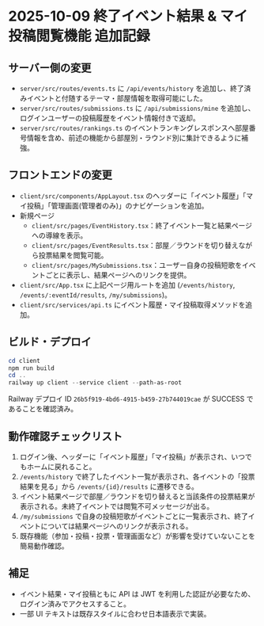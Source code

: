 # 2025-10-09 終了イベント結果 & マイ投稿閲覧機能 追加記録

## サーバー側の変更
- `server/src/routes/events.ts` に `/api/events/history` を追加し、終了済みイベントと付随するテーマ・部屋情報を取得可能にした。
- `server/src/routes/submissions.ts` に `/api/submissions/mine` を追加し、ログインユーザーの投稿履歴をイベント情報付きで返却。
- `server/src/routes/rankings.ts` のイベントランキングレスポンスへ部屋番号情報を含め、前述の機能から部屋別・ラウンド別に集計できるように補強。

## フロントエンドの変更
- `client/src/components/AppLayout.tsx` のヘッダーに「イベント履歴」「マイ投稿」「管理画面(管理者のみ)」のナビゲーションを追加。
- 新規ページ
  - `client/src/pages/EventHistory.tsx`：終了イベント一覧と結果ページへの導線を表示。
  - `client/src/pages/EventResults.tsx`：部屋／ラウンドを切り替えながら投票結果を閲覧可能。
  - `client/src/pages/MySubmissions.tsx`：ユーザー自身の投稿短歌をイベントごとに表示し、結果ページへのリンクを提供。
- `client/src/App.tsx` に上記ページ用ルートを追加 (`/events/history`, `/events/:eventId/results`, `/my/submissions`)。
- `client/src/services/api.ts` にイベント履歴・マイ投稿取得メソッドを追加。

## ビルド・デプロイ
```powershell
cd client
npm run build
cd ..
railway up client --service client --path-as-root
```
Railway デプロイ ID `26b5f919-4bd6-4915-b459-27b744019cae` が SUCCESS であることを確認済み。

## 動作確認チェックリスト
1. ログイン後、ヘッダーに「イベント履歴」「マイ投稿」が表示され、いつでもホームに戻れること。
2. `/events/history` で終了したイベント一覧が表示され、各イベントの「投票結果を見る」から `/events/{id}/results` に遷移できる。
3. イベント結果ページで部屋／ラウンドを切り替えると当該条件の投票結果が表示される。未終了イベントでは閲覧不可メッセージが出る。
4. `/my/submissions` で自身の投稿短歌がイベントごとに一覧表示され、終了イベントについては結果ページへのリンクが表示される。
5. 既存機能（参加・投稿・投票・管理画面など）が影響を受けていないことを簡易動作確認。

## 補足
- イベント結果・マイ投稿ともに API は JWT を利用した認証が必要なため、ログイン済みでアクセスすること。
- 一部 UI テキストは既存スタイルに合わせ日本語表示で実装。
